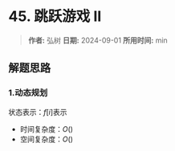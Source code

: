 # 45. 跳跃游戏 II

> **作者:** 弘树
> **日期:** 2024-09-01
> **所用时间:** min

## 解题思路
### 1.动态规划

状态表示：$f[i]$表示

- 时间复杂度：$O()$
- 空间复杂度：$O()$

```C++

```
